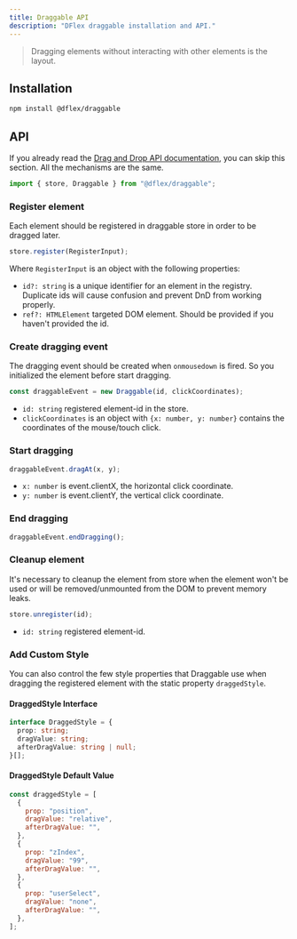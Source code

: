 ```yaml
---
title: Draggable API
description: "DFlex draggable installation and API."
---
```


> Dragging elements without interacting with other elements is the layout.

## Installation

```bash
npm install @dflex/draggable
```

## API

If you already read the [Drag and Drop API documentation](docs/drag-drop/ap),
you can skip this section. All the mechanisms are the same.

```js
import { store, Draggable } from "@dflex/draggable";
```

### Register element

Each element should be registered in draggable store in order to be dragged later.

```ts
store.register(RegisterInput);
```

Where `RegisterInput` is an object with the following properties:

- `id?: string` is a unique identifier for an element in the registry. Duplicate
  ids will cause confusion and prevent DnD from working properly.
- `ref?: HTMLElement` targeted DOM element. Should be provided if you haven't
  provided the id.

### Create dragging event

The dragging event should be created when `onmousedown` is fired. So you
initialized the element before start dragging.

```ts
const draggableEvent = new Draggable(id, clickCoordinates);
```

- `id: string` registered element-id in the store.
- `clickCoordinates` is an object with `{x: number, y: number}` contains the coordinates of the
  mouse/touch click.

### Start dragging

```ts
draggableEvent.dragAt(x, y);
```

- `x: number` is event.clientX, the horizontal click coordinate.
- `y: number` is event.clientY, the vertical click coordinate.

### End dragging

```ts
draggableEvent.endDragging();
```

### Cleanup element

It's necessary to cleanup the element from store when the element won't be used
or will be removed/unmounted from the DOM to prevent memory leaks.

```ts
store.unregister(id);
```

- `id: string` registered element-id.

### Add Custom Style

You can also control the few style properties that Draggable use when dragging
the registered element with the static property `draggedStyle`.

#### DraggedStyle Interface

```ts
interface DraggedStyle = {
  prop: string;
  dragValue: string;
  afterDragValue: string | null;
}[];
```

#### DraggedStyle Default Value

```js
const draggedStyle = [
  {
    prop: "position",
    dragValue: "relative",
    afterDragValue: "",
  },
  {
    prop: "zIndex",
    dragValue: "99",
    afterDragValue: "",
  },
  {
    prop: "userSelect",
    dragValue: "none",
    afterDragValue: "",
  },
];
```
